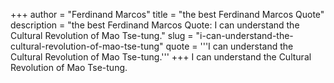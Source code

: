 +++
author = "Ferdinand Marcos"
title = "the best Ferdinand Marcos Quote"
description = "the best Ferdinand Marcos Quote: I can understand the Cultural Revolution of Mao Tse-tung."
slug = "i-can-understand-the-cultural-revolution-of-mao-tse-tung"
quote = '''I can understand the Cultural Revolution of Mao Tse-tung.'''
+++
I can understand the Cultural Revolution of Mao Tse-tung.

